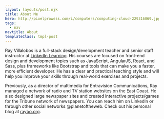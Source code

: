```yaml
---
layout: layouts/post.njk
title: About Me
hero: http://pixelprowess.com/i/computers/computing-cloud-229316069.jpg
tags:
  - nav
navtitle: About
templateClass: tmpl-post
---
```


Ray Villalobos is a full-stack design/development teacher and senior staff instructor at [LinkedIn Learning](https://www.linkedin.com/learning/instructors/ray-villalobos). His courses are focused on front-end design and development topics such as JavaScript, AngularJS, React, and Sass, plus frameworks like Bootstrap and tools that can make you a faster, more efficient developer. He has a clear and practical teaching style and will help you improve your skills through real-world exercises and projects.

Previously, as a director of multimedia for Entravision Communications, Ray managed a network of radio and TV station websites on the East Coast. He also designed large newspaper sites and created interactive projects/games for the Tribune network of newspapers. You can reach him on LinkedIn or through other social networks @planetoftheweb. Check out his personal blog at [raybo.org](http://raybo.org).

